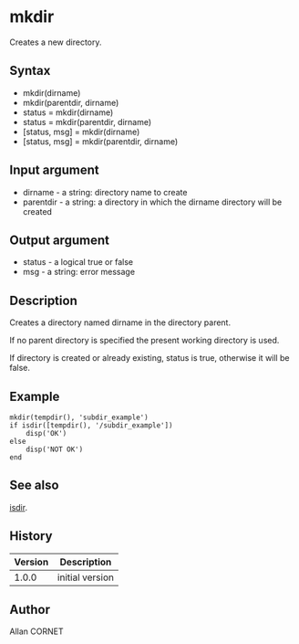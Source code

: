 

# mkdir

Creates a new directory.

## Syntax

- mkdir(dirname)
- mkdir(parentdir, dirname)
- status = mkdir(dirname)
- status = mkdir(parentdir, dirname)
- [status, msg] = mkdir(dirname)
- [status, msg] = mkdir(parentdir, dirname)

## Input argument

 - dirname - a string: directory name to create
 - parentdir - a string: a directory in which the dirname directory will be created

## Output argument

 - status - a logical true or false
 - msg - a string: error message

## Description


  <p>Creates a directory named dirname in the directory parent.</p>
  <p>If no parent directory is specified the present working directory is used.</p>
  <p>If directory is created or already existing, status is true, otherwise it will be false.</p>


## Example

```Nelson
mkdir(tempdir(), 'subdir_example')
if isdir([tempdir(), '/subdir_example'])
	disp('OK')
else
	disp('NOT OK')
end
```

## See also

[isdir](isdir.md).
## History

|Version|Description|
|------|------|
|1.0.0|initial version|


## Author

Allan CORNET



